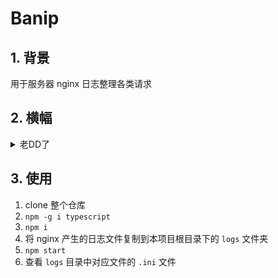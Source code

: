 # Banip

## 1. 背景

用于服务器 nginx 日志整理各类请求

## 2. 横幅

<details><summary>老DD了</summary>
<img src="logo.png" alt="咩真可爱" title="三字母人快爬啊啊啊啊啊" />
</details>

## 3. 使用

1. clone 整个仓库
2. `npm -g i typescript`
3. `npm i`
4. 将 nginx 产生的日志文件复制到本项目根目录下的 `logs` 文件夹
6. `npm start`
7. 查看 `logs` 目录中对应文件的 `.ini` 文件
